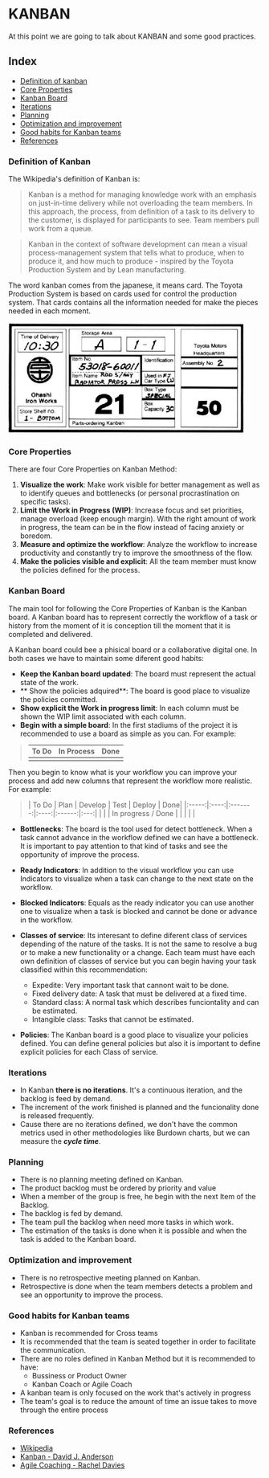 # KANBAN

At this point we are going to talk about KANBAN and some good practices.

## Index
* [Definition of kanban](#definition-of-kanban)
* [Core Properties](#core-properties)
* [Kanban Board](#kanban-board)
* [Iterations](#iterations)
* [Planning](#planning)
* [Optimization and improvement](#optimization-and-improvement)
* [Good habits for Kanban teams](#good-habits-for-kanban-teams)
* [References](#references)

### Definition of Kanban

The Wikipedia's definition of Kanban is:
> Kanban is a method for managing knowledge work with an emphasis on just-in-time delivery while not overloading the team members. In this approach, the process, from definition of a task to its delivery to the customer, is displayed for participants to see. Team members pull work from a queue.

> Kanban in the context of software development can mean a visual process-management system that tells what to produce, when to produce it, and how much to produce - inspired by the Toyota Production System and by Lean manufacturing.

The word kanban comes from the japanese, it means card. The Toyota Production System is based on cards used for control the production system. That cards contains all the information needed for make the pieces needed in each moment.

![alt text](./static/kanbantoyota.jpg "Toyota Kanban Card")

### Core Properties

There are four Core Properties on Kanban Method:

 1. **Visualize the work**: Make work visible for better management as well as to identify queues and bottlenecks (or personal procrastination on specific tasks).
 2. **Limit the Work in Progress (WIP)**: Increase focus and set priorities, manage overload (keep enough margin). With the right amount of work in progress, the team can be in the flow instead of facing anxiety or boredom.
 3. **Measure and optimize the workflow**: Analyze the workflow to increase productivity and constantly try to improve the smoothness of the flow.
 4. **Make the policies visible and explicit**: All the team member must know the policies defined for the process.

### Kanban Board

The main tool for following the Core Properties of Kanban is the Kanban board. A Kanban board has to represent correctly the workflow of a task or history from the moment of it is conception till the moment that it is completed and delivered.

A Kanban board could bee a phisical board or a collaborative digital one. In both cases we have to maintain some diferent good habits:
* **Keep the Kanban board updated**: The board must represent the actual state of the work.
* ** Show the policies adquired**: The board is good place to visualize the policies committed.
* **Show explicit the Work in progress limit**: In each column must be shown the WIP limit associated with each column.
* **Begin with a simple board**: In the first stadiums of the project it is recommended to use a board as simple as you can. For example:

> | To Do | In Process | Done |
> |:-----:|:----------:|:----:|
> |       |            |      | |



  Then you begin to know what is your workflow you can improve your process and add new columns that represent the workflow more realistic. For example:

>| To Do | Plan | Develop | Test | Deploy | Done|
 |:-----:|:----:|:-------:|:----:|:------:|:---:|
 |       |      | In progress / Done | | | | |

* **Bottlenecks**: The board is the tool used for detect bottleneck. When a task cannot advance in the workflow defined we can have a bottleneck. It is important to pay attention to that kind of tasks and see the opportunity of improve the process.

* **Ready Indicators**: In addition to the visual workflow you can use Indicators to visualize when a task can change to the next state on the workflow.

* **Blocked Indicators**: Equals as the ready indicator you can use another one to visualize when a task is blocked and cannot be done or advance in the workflow.

* **Classes of service**: Its interesant to define diferent class of services depending of the nature of the tasks. It is not the same to resolve a bug or to make a new functionality or a change. Each team must have each own definition of classes of service but you can begin having your task classified within this recommendation:
  * Expedite: Very important task that cannont wait to be done.
  * Fixed delivery date: A task that must be delivered at a fixed time.
  * Standard class: A normal task which describes funciontality and can be estimated.
  * Intangible class: Tasks that cannot be estimated.

* **Policies**: The Kanban board is a good place to visualize your policies defined. You can define general policies but also it is important to define explicit policies for each Class of service.

### Iterations

* In Kanban **there is no iterations**. It's a continuous iteration, and the backlog is feed by demand.
* The increment of the work finished is planned and the funcionality done is released frequently.
* Cause there are no iterations defined, we don't have the common metrics used in other methodologies like Burdown charts, but we can measure the ***cycle time***.

### Planning

* There is no planning meeting defined on Kanban.
* The product backlog must be ordered by priority and value
* When a member of the group is free, he begin with the next Item of the Backlog.
* The backlog is fed by demand.
* The team pull the backlog when need more tasks in which work.
* The estimation of the tasks is done when it is possible and when the task is added to the Kanban board.

### Optimization and improvement

* There is no retrospective meeting planned on Kanban.
* Retrospective is done when the team members detects a problem and see an opportunity to improve the process.

### Good habits for Kanban teams

* Kanban is recommended for Cross teams
* It is recommended that the team is seated together in order to facilitate the communication.
* There are no roles defined in Kanban Method but it is recommended to have:
  * Bussiness or Product Owner
  * Kanban Coach or Agile Coach
* A kanban team is only focused on the work that's actively in progress
*  The team's goal is to reduce the amount of time an issue takes to move through the entire process

### References
* [Wikipedia](http://)
* [Kanban - David J. Anderson](http://www.amazon.es/dp/0984521402)
* [Agile Coaching - Rachel Davies](http://www.amazon.es/dp/1934356433)
